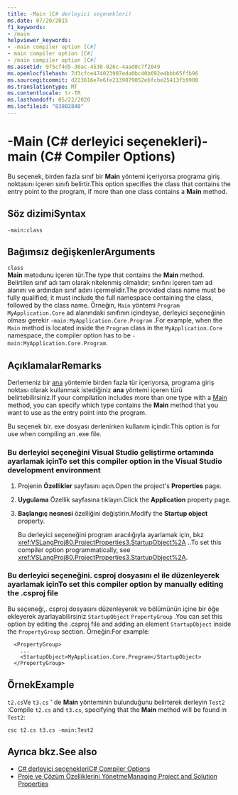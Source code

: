 ```yaml
---
title: -Main (C# derleyici seçenekleri)
ms.date: 07/20/2015
f1_keywords:
- /main
helpviewer_keywords:
- -main compiler option [C#]
- main compiler option [C#]
- /main compiler option [C#]
ms.assetid: 975cf4d5-36ac-4530-826c-4aad0c7f2049
ms.openlocfilehash: 7d3cfce474023907eda0bc40b692e4bbb65ffb96
ms.sourcegitcommit: d223616e7e6fe2139079052e6fcbe25413fb9900
ms.translationtype: MT
ms.contentlocale: tr-TR
ms.lasthandoff: 05/22/2020
ms.locfileid: "83802840"
---
```

# <a name="-main-c-compiler-options"></a><span data-ttu-id="49915-102">-Main (C# derleyici seçenekleri)</span><span class="sxs-lookup"><span data-stu-id="49915-102">-main (C# Compiler Options)</span></span>
<span data-ttu-id="49915-103">Bu seçenek, birden fazla sınıf bir **Main** yöntemi içeriyorsa programa giriş noktasını içeren sınıfı belirtir.</span><span class="sxs-lookup"><span data-stu-id="49915-103">This option specifies the class that contains the entry point to the program, if more than one class contains a **Main** method.</span></span>  
  
## <a name="syntax"></a><span data-ttu-id="49915-104">Söz dizimi</span><span class="sxs-lookup"><span data-stu-id="49915-104">Syntax</span></span>  
  
```console  
-main:class  
```  
  
## <a name="arguments"></a><span data-ttu-id="49915-105">Bağımsız değişkenler</span><span class="sxs-lookup"><span data-stu-id="49915-105">Arguments</span></span>  
 `class`  
 <span data-ttu-id="49915-106">**Main** metodunu içeren tür.</span><span class="sxs-lookup"><span data-stu-id="49915-106">The type that contains the **Main** method.</span></span>  
 <span data-ttu-id="49915-107">Belirtilen sınıf adı tam olarak nitelenmiş olmalıdır; sınıfını içeren tam ad alanını ve ardından sınıf adını içermelidir.</span><span class="sxs-lookup"><span data-stu-id="49915-107">The provided class name must be fully qualified; it must include the full namespace containing the class, followed by the class name.</span></span> <span data-ttu-id="49915-108">Örneğin, `Main` yöntemi `Program` `MyApplication.Core` ad alanındaki sınıfının içindeyse, derleyici seçeneğinin olması gerekir `-main:MyApplication.Core.Program` .</span><span class="sxs-lookup"><span data-stu-id="49915-108">For example, when the `Main` method is located inside the `Program` class in the `MyApplication.Core` namespace, the compiler option has to be `-main:MyApplication.Core.Program`.</span></span>
  
## <a name="remarks"></a><span data-ttu-id="49915-109">Açıklamalar</span><span class="sxs-lookup"><span data-stu-id="49915-109">Remarks</span></span>  
 <span data-ttu-id="49915-110">Derlemeniz bir [ana](../../programming-guide/main-and-command-args/index.md) yöntemle birden fazla tür içeriyorsa, programa giriş noktası olarak kullanmak istediğiniz **ana** yöntemi içeren türü belirtebilirsiniz.</span><span class="sxs-lookup"><span data-stu-id="49915-110">If your compilation includes more than one type with a [Main](../../programming-guide/main-and-command-args/index.md) method, you can specify which type contains the **Main** method that you want to use as the entry point into the program.</span></span>  
  
 <span data-ttu-id="49915-111">Bu seçenek bir. exe dosyası derlenirken kullanım içindir.</span><span class="sxs-lookup"><span data-stu-id="49915-111">This option is for use when compiling an .exe file.</span></span>  
  
### <a name="to-set-this-compiler-option-in-the-visual-studio-development-environment"></a><span data-ttu-id="49915-112">Bu derleyici seçeneğini Visual Studio geliştirme ortamında ayarlamak için</span><span class="sxs-lookup"><span data-stu-id="49915-112">To set this compiler option in the Visual Studio development environment</span></span>  
  
1. <span data-ttu-id="49915-113">Projenin **Özellikler** sayfasını açın.</span><span class="sxs-lookup"><span data-stu-id="49915-113">Open the project's **Properties** page.</span></span>  
  
2. <span data-ttu-id="49915-114">**Uygulama** Özellik sayfasına tıklayın.</span><span class="sxs-lookup"><span data-stu-id="49915-114">Click the **Application** property page.</span></span>  
  
3. <span data-ttu-id="49915-115">**Başlangıç nesnesi** özelliğini değiştirin.</span><span class="sxs-lookup"><span data-stu-id="49915-115">Modify the **Startup object** property.</span></span>  
  
     <span data-ttu-id="49915-116">Bu derleyici seçeneğini program aracılığıyla ayarlamak için, bkz <xref:VSLangProj80.ProjectProperties3.StartupObject%2A> ..</span><span class="sxs-lookup"><span data-stu-id="49915-116">To set this compiler option programmatically, see <xref:VSLangProj80.ProjectProperties3.StartupObject%2A>.</span></span>  
  
### <a name="to-set-this-compiler-option-by-manually-editing-the-csproj-file"></a><span data-ttu-id="49915-117">Bu derleyici seçeneğini. csproj dosyasını el ile düzenleyerek ayarlamak için</span><span class="sxs-lookup"><span data-stu-id="49915-117">To set this compiler option by manually editing the .csproj file</span></span>
  
<span data-ttu-id="49915-118">Bu seçeneği,. csproj dosyasını düzenleyerek ve bölümünün içine bir öğe ekleyerek ayarlayabilirsiniz `StartupObject` `PropertyGroup` .</span><span class="sxs-lookup"><span data-stu-id="49915-118">You can set this option by editing the .csproj file and adding an element `StartupObject` inside the `PropertyGroup` section.</span></span> <span data-ttu-id="49915-119">Örneğin:</span><span class="sxs-lookup"><span data-stu-id="49915-119">For example:</span></span>

```
  <PropertyGroup>
    ...
    <StartupObject>MyApplication.Core.Program</StartupObject>
  </PropertyGroup>
```

## <a name="example"></a><span data-ttu-id="49915-120">Örnek</span><span class="sxs-lookup"><span data-stu-id="49915-120">Example</span></span>  
 <span data-ttu-id="49915-121">`t2.cs`Ve `t3.cs` ' de **Main** yönteminin bulunduğunu belirterek derleyin `Test2` :</span><span class="sxs-lookup"><span data-stu-id="49915-121">Compile `t2.cs` and `t3.cs`, specifying that the **Main** method will be found in `Test2`:</span></span>  
  
```console  
csc t2.cs t3.cs -main:Test2  
```  
  
## <a name="see-also"></a><span data-ttu-id="49915-122">Ayrıca bkz.</span><span class="sxs-lookup"><span data-stu-id="49915-122">See also</span></span>

- [<span data-ttu-id="49915-123">C# derleyici seçenekleri</span><span class="sxs-lookup"><span data-stu-id="49915-123">C# Compiler Options</span></span>](./index.md)
- [<span data-ttu-id="49915-124">Proje ve Çözüm Özelliklerini Yönetme</span><span class="sxs-lookup"><span data-stu-id="49915-124">Managing Project and Solution Properties</span></span>](/visualstudio/ide/managing-project-and-solution-properties)
